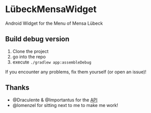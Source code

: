 # LübeckMensaWidget

Android Widget for the Menu of Mensa Lübeck

## Build debug version

1. Clone the project
2. go into the repo
3. execute `./gradlew app:assembleDebug`

If you encounter any problems, fix them yourself (or open an issue)!

## Thanks

- @Draculente & @Importantus for the [API](https://speiseplan.mcloud.digital/meals)
- @lomenzel for sitting next to me to make me work!
